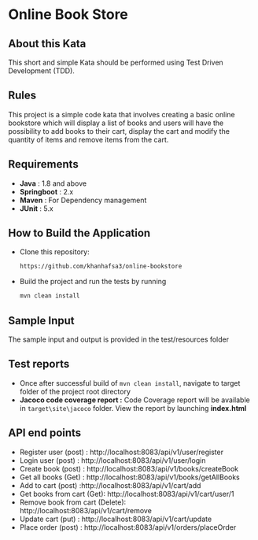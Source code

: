 
# Online Book Store 


## About this Kata
This short and simple Kata should be performed using Test Driven Development (TDD).
## Rules
This project is a simple code kata that involves creating a basic online bookstore which will display a list of books and users will have the possibility to add books to their cart, display the cart and modify the quantity of items and remove items from the cart.

## Requirements

- **Java** : 1.8 and above
- **Springboot** : 2.x
- **Maven** : For Dependency management
- **JUnit** : 5.x

## How to Build the Application

- Clone this repository:
   ```bash
   https://github.com/khanhafsa3/online-bookstore
- Build the project and run the tests by running
    ```bash
    mvn clean install

## Sample Input 
The sample input and output is provided in the test/resources folder

## Test reports

- Once after successful build of
  `mvn clean install`, navigate to target folder of the project root directory
- **Jacoco code coverage report :** Code Coverage report will be available in `target\site\jacoco` folder. View the report by launching **index.html**


## API end points

- Register user (post) : http://localhost:8083/api/v1/user/register
- Login user (post) : http://localhost:8083/api/v1/user/login
- Create book (post) : http://localhost:8083/api/v1/books/createBook
- Get all books (Get) : http://localhost:8083/api/v1/books/getAllBooks
- Add to cart (post) :http://localhost:8083/api/v1/cart/add
- Get books from cart (Get): http://localhost:8083/api/v1/cart/user/1
- Remove book from cart (Delete): http://localhost:8083/api/v1/cart/remove
- Update cart (put) : http://localhost:8083/api/v1/cart/update
- Place order (post) : http://localhost:8083/api/v1/orders/placeOrder
